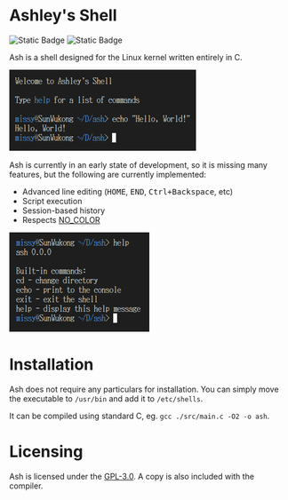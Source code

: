 # Ashley's Shell

![Static Badge](https://img.shields.io/badge/Version-0.0.0-green)
![Static Badge](https://img.shields.io/badge/License-GPL--3.0-blue)

Ash is a shell designed for the Linux kernel written entirely in C.

![Screenshot of the shell's welcome message](./examples/Screenshot-1707379350.png)

Ash is currently in an early state of development, so it is missing many features, but the following are currently implemented:

- Advanced line editing (<kbd>HOME</kbd>, <kbd>END</kbd>, <kbd>Ctrl+Backspace</kbd>, etc)
- Script execution
- Session-based history
- Respects [NO_COLOR](https://no-color.org/)

![Screenshot of the shell's help message](./examples/Screenshot-1707380665.png)

# Installation

Ash does not require any particulars for installation. You can simply move the executable to `/usr/bin` and add it to `/etc/shells`.

It can be compiled using standard C, eg. `gcc ./src/main.c -O2 -o ash`.

# Licensing

Ash is licensed under the [GPL-3.0](https://github.com/FluxFlu/ash/blob/main/LICENSE). A copy is also included with the compiler.
